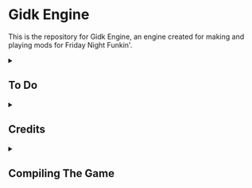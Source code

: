 # Gidk Engine

This is the repository for Gidk Engine, an engine created for making and playing mods for Friday Night Funkin'.

<details>
  <summary><h2>To Do</h2></summary>
- Custom Events
- Custom Shaders
- Custom Dialogue
- Custom Note Skin
- Custom Note Type
</details>

<details>
  <summary><h2>Credits</h2></summary>
* [Gidk](https://github.com/Gidk-g) - Programmer of Gidk Engine
* [Teotm](https://github.com/teotm) - Assistant Programmer of Gidk Engine
* [Leather128](https://github.com/Leather128) - Programmer of [Funkin Multikey](https://github.com/Leather128/Funkin-Multikey)
</details>

<details>
  <summary><h2>Compiling The Game</h2></summary>
1. [Install git-scm](https://git-scm.com/downloads) if you don't have it already.
2. [Install Haxe](https://haxe.org/download/)
3. Open up your Command Prompt/PowerShell or Terminal and type in these following commands in order to install the Haxelibs needed specifically for *Gidk Engine*:
```
haxelib install hmm
haxelib run hmm install
```
4. If you run on Windows, install [Visual Studio Community 2019](https://visualstudio.microsoft.com/thank-you-downloading-visual-studio/?sku=community&rel=16&utm_medium=microsoft&utm_source=docs.microsoft.com&utm_campaign=download+from+relnotes&utm_content=vs2019ga+button) using these specific components in `Individual Components` instead of selecting the normal options:
```
* MSVC v142 - VS 2019 C++ x64/x86 build tools
* Windows SDK (10.0.17763.0)
```
5. Run `lime test <windows/linux/mac>`, choosing your OS. (Ex. `lime test windows`)
</details>
